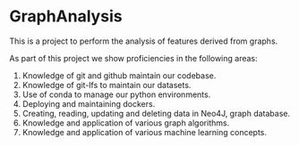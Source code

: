 # GraphAnalysis

This is a project to perform the analysis of features derived from graphs. 

As part of this project we show proficiencies in the following areas:
1. Knowledge of git and github maintain our codebase.
2. Knowledge of git-lfs to maintain our datasets.
3. Use of conda to manage our python environments.
4. Deploying and maintaining dockers.
5. Creating, reading, updating and deleting data in Neo4J, graph database.
6. Knowledge and application of various graph algorithms.
7. Knowledge and application of various machine learning concepts.
